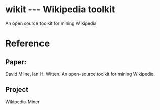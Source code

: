 # wikit --- Wikipedia toolkit
An open source toolkit for mining Wikipedia


# Reference

Paper:
------------
David Milne, Ian H. Witten. An open-source toolkit for mining Wikipedia. 

Project
--------------
Wikipedia-Miner
